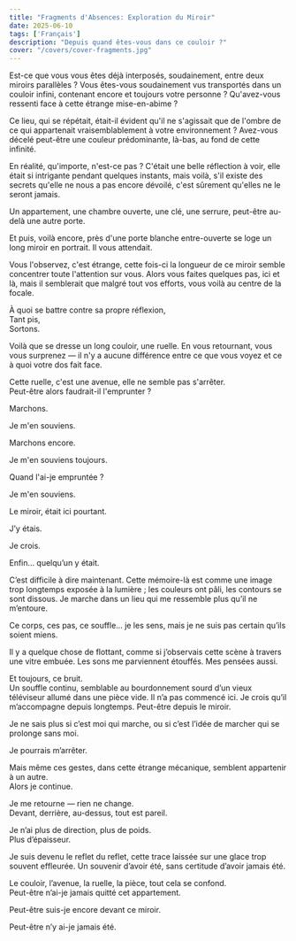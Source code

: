 ```yaml
---
title: "Fragments d'Absences: Exploration du Miroir"
date: 2025-06-10
tags: ['Français']
description: "Depuis quand êtes-vous dans ce couloir ?"
cover: "/covers/cover-fragments.jpg"
---
```


Est-ce que vous vous êtes déjà interposés, soudainement, entre deux miroirs parallèles ? Vous êtes-vous soudainement vus transportés dans un couloir infini, contenant encore et toujours votre personne ? Qu'avez-vous ressenti face à cette étrange mise-en-abime ?

Ce lieu, qui se répétait, était-il évident qu'il ne s'agissait que de l'ombre de ce qui appartenait vraisemblablement à votre environnement ? Avez-vous décelé peut-être une couleur prédominante, là-bas, au fond de cette infinité.

En réalité, qu'importe, n'est-ce pas ? C'était une belle réflection à voir, elle était si intrigante pendant quelques instants, mais voilà, s'il existe des secrets qu'elle ne nous a pas encore dévoilé, c'est sûrement qu'elles ne le seront jamais.

Un appartement, une chambre ouverte, une clé, une serrure, peut-être au-delà une autre porte.

Et puis, voilà encore, près d'une porte blanche entre-ouverte se loge un long miroir en portrait. Il vous attendait.

Vous l'observez, c'est étrange, cette fois-ci la longueur de ce miroir semble concentrer toute l'attention sur vous. Alors vous faites quelques pas, ici et là, mais il semblerait que malgré tout vos efforts, vous voilà au centre de la focale.

À quoi se battre contre sa propre réflexion,  
Tant pis,  
Sortons.

Voilà que se dresse un long couloir, une ruelle. En vous retournant, vous vous surprenez — il n'y a aucune différence entre ce que vous voyez et ce à quoi votre dos fait face.

Cette ruelle, c'est une avenue, elle ne semble pas s'arrêter.  
Peut-être alors faudrait-il l'emprunter ?

Marchons.

Je m'en souviens.

Marchons encore.

Je m'en souviens toujours.

Quand l'ai-je empruntée ?

Je m'en souviens.

Le miroir, était ici pourtant.

J’y étais.

Je crois.

Enfin… quelqu’un y était.

C’est difficile à dire maintenant. Cette mémoire-là est comme une image trop longtemps exposée à la lumière ; les couleurs ont pâli, les contours se sont dissous. Je marche dans un lieu qui me ressemble plus qu’il ne m’entoure.

Ce corps, ces pas, ce souffle… je les sens, mais je ne suis pas certain qu’ils soient miens.

Il y a quelque chose de flottant, comme si j’observais cette scène à travers une vitre embuée. Les sons me parviennent étouffés. Mes pensées aussi.

Et toujours, ce bruit.  
Un souffle continu, semblable au bourdonnement sourd d’un vieux téléviseur allumé dans une pièce vide. Il n’a pas commencé ici. Je crois qu’il m’accompagne depuis longtemps. Peut-être depuis le miroir.

Je ne sais plus si c’est moi qui marche, ou si c’est l’idée de marcher qui se prolonge sans moi.

Je pourrais m’arrêter.

Mais même ces gestes, dans cette étrange mécanique, semblent appartenir à un autre.  
Alors je continue.

Je me retourne — rien ne change.  
Devant, derrière, au-dessus, tout est pareil.

Je n’ai plus de direction, plus de poids.  
Plus d’épaisseur.

Je suis devenu le reflet du reflet, cette trace laissée sur une glace trop souvent effleurée. Un souvenir d’avoir été, sans certitude d’avoir jamais été.

Le couloir, l’avenue, la ruelle, la pièce, tout cela se confond.  
Peut-être n’ai-je jamais quitté cet appartement.

Peut-être suis-je encore devant ce miroir.

Peut-être n’y ai-je jamais été.